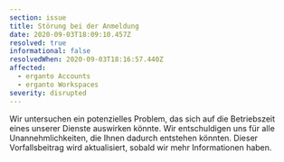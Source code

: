 ```yaml
---
section: issue
title: Störung bei der Anmeldung
date: 2020-09-03T18:09:10.457Z
resolved: true
informational: false
resolvedWhen: 2020-09-03T18:16:57.440Z
affected:
  - erganto Accounts
  - erganto Workspaces
severity: disrupted
---
```

Wir untersuchen ein potenzielles Problem, das sich auf die Betriebszeit eines unserer Dienste auswirken könnte. Wir entschuldigen uns für alle Unannehmlichkeiten, die Ihnen dadurch entstehen könnten. Dieser Vorfallsbeitrag wird aktualisiert, sobald wir mehr Informationen haben.
